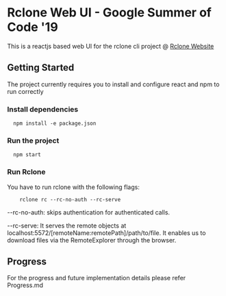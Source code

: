 # Rclone Web UI - Google Summer of Code '19 

This is a reactjs based web UI for the rclone cli project @ [Rclone Website](rclone.org)  


## Getting Started

The project currently requires you to install and configure react and npm to run correctly


### Install dependencies
```
  npm install -e package.json
```

### Run the project
```
  npm start
```

### Run Rclone
You have to run rclone with the following flags:
```
    rclone rc --rc-no-auth --rc-serve

```

--rc-no-auth: skips authentication for authenticated calls.

--rc-serve:  It serves the remote objects at localhost:5572/[remoteName:remotePath]/path/to/file. It enables us to download files via the RemoteExplorer through the browser.

## Progress

For the progress and future implementation details please refer Progress.md


